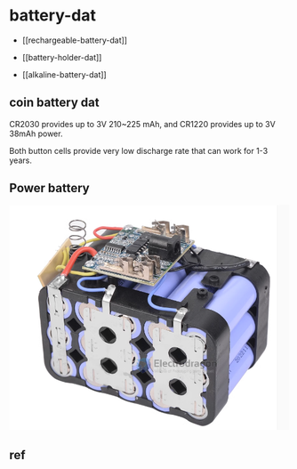

# battery-dat 

- [[rechargeable-battery-dat]]

- [[battery-holder-dat]]

- [[alkaline-battery-dat]]


## coin battery dat 

CR2030 provides up to 3V 210~225 mAh, and CR1220 provides up to 3V 38mAh power.

Both button cells provide very low discharge rate that can work for 1-3 years.


## Power battery 

![](2023-11-08-16-40-20.png)


## ref 

